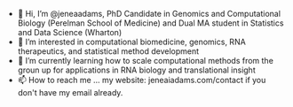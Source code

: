 - 👋 Hi, I’m @jeneaadams, PhD Candidate in Genomics and Computational Biology (Perelman School of Medicine) and Dual MA student in Statistics and Data Science (Wharton)
- 👀 I’m interested in computational biomedicine, genomics, RNA therapeutics, and statistical method development
- 🌱 I’m currently learning how to scale computational methods from the groun up for applications in RNA biology and translational insight
- 📫 How to reach me ... my website: jeneaiadams.com/contact if you don't have my email already. 

<!---
jeneaadams/jeneaadams is a ✨ special ✨ repository because its `README.md` (this file) appears on your GitHub profile.
You can click the Preview link to take a look at your changes.
--->
